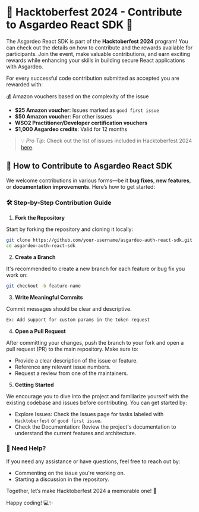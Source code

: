 # 🎉 Hacktoberfest 2024 - Contribute to Asgardeo React SDK 🎉

The Asgardeo React SDK is part of the **Hacktoberfest 2024** program! You can check out the details on how to contribute and the rewards available for participants. Join the event, make valuable contributions, and earn exciting rewards while enhancing your skills in building secure React applications with Asgardeo. 

For every successful code contribution submitted as accepted you are rewarded with: 

💰 Amazon vouchers based on the complexity of the issue 

- **$25 Amazon voucher**: Issues marked as `good first issue`
- **$50 Amazon voucher**: For other issues
- **WSO2 Practitioner/Developer certification vouchers**
- **$1,000 Asgardeo credits**: Valid for 12 months

> 💡 *Pro Tip*: Check out the list of issues included in Hacktoberfest 2024 [here](https://github.com/asgardeo/asgardeo-auth-react-sdk/issues?q=is%3Aissue+is%3Aopen+label%3AHacktoberfest).


## 🚀 How to Contribute to Asgardeo React SDK

We welcome contributions in various forms—be it **bug fixes**, **new features**, or **documentation improvements**. Here’s how to get started:

### 🛠️ Step-by-Step Contribution Guide

1. **Fork the Repository**

Start by forking the repository and cloning it locally:

```bash
git clone https://github.com/your-username/asgardeo-auth-react-sdk.git
cd asgardeo-auth-react-sdk
```

2. **Create a Branch**

It's recommended to create a new branch for each feature or bug fix you work on:

```bash
git checkout -b feature-name
```

3. **Write Meaningful Commits**

Commit messages should be clear and descriptive.

```bash
Ex: Add support for custom params in the token request 
```

4. **Open a Pull Request**

After committing your changes, push the branch to your fork and open a pull request (PR) to the main repository. Make sure to:

- Provide a clear description of the issue or feature.
- Reference any relevant issue numbers.
- Request a review from one of the maintainers.

5. **Getting Started**

We encourage you to dive into the project and familiarize yourself with the existing codebase and issues before contributing. You can get started by:

- Explore Issues: Check the Issues page for tasks labeled with `Hacktoberfest` or `good first issue`.
- Check the Documentation: Review the project's documentation to understand the current features and architecture.

 ### 🔎 **Need Help?**

If you need any assistance or have questions, feel free to reach out by:

- Commenting on the issue you're working on.
- Starting a discussion in the repository.


Together, let’s make Hacktoberfest 2024 a memorable one! 🚀

Happy coding! 💻✨